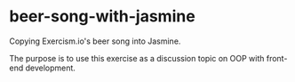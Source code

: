 # beer-song-with-jasmine

Copying Exercism.io's beer song into Jasmine.

The purpose is to use this exercise as a discussion topic on OOP with front-end development. 
